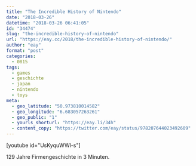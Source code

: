 ```yaml
---
title: "The Incredible History of Nintendo"
date: "2018-03-26"
datetime: "2018-03-26 06:41:05"
id: "34474"
slug: "the-incredible-history-of-nintendo"
url: "https://eay.cc/2018/the-incredible-history-of-nintendo/"
author: "eay"
format: "post"
categories:
  - 0815
tags:
  - games
  - geschichte
  - japan
  - nintendo
  - toys
meta:
  - geo_latitude: "50.973810014582"
  - geo_longitude: "6.683057263261"
  - geo_public: "1"
  - yourls_shorturl: "https://eay.li/34h"
  - content_copy: "https://twitter.com/eay/status/978207644023492609"
---
```


\[youtube id="UsKyquWWl-s"\]

129 Jahre Firmengeschichte in 3 Minuten.
